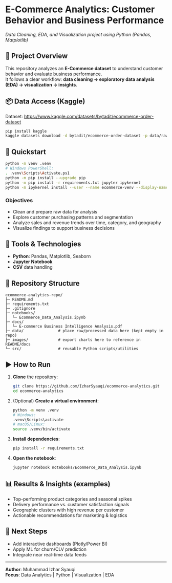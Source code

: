 # E-Commerce Analytics: Customer Behavior and Business Performance  
*Data Cleaning, EDA, and Visualization project using Python (Pandas, Matplotlib)*  

## 📌 Project Overview
This repository analyzes an **E-Commerce dataset** to understand customer behavior and evaluate business performance.  
It follows a clear workflow: **data cleaning → exploratory data analysis (EDA) → visualization → insights**.

## 📦 Data Access (Kaggle)
Dataset: https://www.kaggle.com/datasets/bytadit/ecommerce-order-dataset

```bash
pip install kaggle
kaggle datasets download -d bytadit/ecommerce-order-dataset -p data/raw --unzip
```

## 🚀 Quickstart
```bash
python -m venv .venv
# Windows PowerShell:
. .venv\Scripts\Activate.ps1
python -m pip install --upgrade pip
python -m pip install -r requirements.txt jupyter ipykernel
python -m ipykernel install --user --name ecommerce-venv --display-name "Python (ecommerce-venv)"
```

### Objectives
- Clean and prepare raw data for analysis  
- Explore customer purchasing patterns and segmentation  
- Analyze sales and revenue trends over time, category, and geography  
- Visualize findings to support business decisions

## 🧰 Tools & Technologies
- **Python**: Pandas, Matplotlib, Seaborn  
- **Jupyter Notebook**  
- **CSV** data handling  

## 📁 Repository Structure
```
ecommerce-analytics-repo/
├─ README.md
├─ requirements.txt
├─ .gitignore
├─ notebooks/
│  └─ Ecommerce_Data_Analysis.ipynb
├─ docs/
│  └─ E-commerce Business Intelligence Analysis.pdf
├─ data/               # place raw/processed data here (kept empty in repo)
├─ images/             # export charts here to reference in README/docs
└─ src/                # reusable Python scripts/utilities
```


## ▶️ How to Run
1. **Clone** the repository:
   ```bash
   git clone https://github.com/IzharSyauqi/ecommerce-analytics.git
   cd ecommerce-analytics
   ```
2. (Optional) **Create a virtual environment**:
   ```bash
   python -m venv .venv
   # Windows:
   .venv\Scripts\activate
   # macOS/Linux:
   source .venv/bin/activate
   ```
3. **Install dependencies**:
   ```bash
   pip install -r requirements.txt
   ```
4. **Open the notebook**:
   ```bash
   jupyter notebook notebooks/Ecommerce_Data_Analysis.ipynb
   ```

## 📊 Results & Insights (examples)
- Top-performing product categories and seasonal spikes  
- Delivery performance vs. customer satisfaction signals  
- Geographic clusters with high revenue per customer  
- Actionable recommendations for marketing & logistics

## 🧭 Next Steps
- Add interactive dashboards (Plotly/Power BI)  
- Apply ML for churn/CLV prediction  
- Integrate near real-time data feeds

---

**Author**: Muhammad Izhar Syauqi  
**Focus**: Data Analytics | Python | Visualization | EDA
